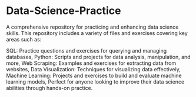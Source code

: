 # Data-Science-Practice
A comprehensive repository for practicing and enhancing data science skills. This repository includes a variety of files and exercises covering key areas such as:

SQL: Practice questions and exercises for querying and managing databases,
Python: Scripts and projects for data analysis, manipulation, and more,
Web Scraping: Examples and exercises for extracting data from websites,
Data Visualization: Techniques for visualizing data effectively,
Machine Learning: Projects and exercises to build and evaluate machine learning models,
Perfect for anyone looking to improve their data science abilities through hands-on practice.
